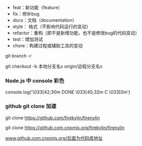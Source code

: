- feat：新功能（feature）
- fix：修补bug
- docs：文档（documentation）
- style： 格式（不影响代码运行的变动）
- refactor：重构（即不是新增功能，也不是修改bug的代码变动）
- test：增加测试
- chore：构建过程或辅助工具的变动


git branch -r

git checkout -b 本地分支名x origin/远程分支名x


### Node.js 中 console 彩色
 console.log('\033[42;30m DONE \033[40;32m C \033[0m')


### github git clone 加速
git clone https://github.com/firekylin/firenylin

git clone https://github.com.cnpmjs.org/firekylin/firenylin

www.github.com.cnpmjs.org/后面为代码库地址